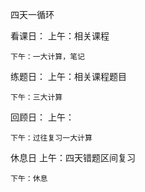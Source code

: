 四天一循环

看课日：
	上午：相关课程
	
	下午：一大计算，笔记

练题日：
	上午：相关课程题目
	
	下午：三大计算

回顾日：
	 上午：
	
	下午：过往复习一大计算

休息日
	上午：四天错题区间复习
	
	下午：休息